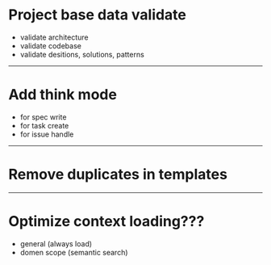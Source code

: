 # Project base data validate
 - validate architecture
 - validate codebase
 - validate desitions, solutions, patterns

---

# Add think mode
 - for spec write
 - for task create
 - for issue handle

---
# Remove duplicates in templates


---
# Optimize context loading???
 - general (always load)
 - domen scope (semantic search)
